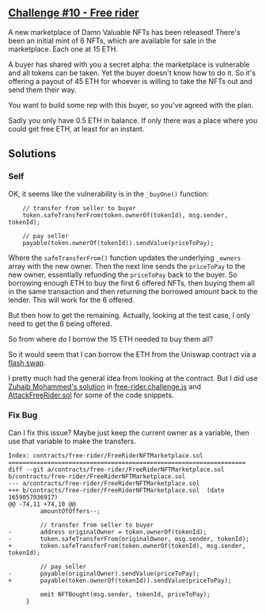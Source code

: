 ## [Challenge #10 - Free rider](https://www.damnvulnerabledefi.xyz/challenges/10.html)

A new marketplace of Damn Valuable NFTs has been released! There's been an initial mint of 6 NFTs, which are available for sale in the marketplace. Each one at 15 ETH.

A buyer has shared with you a secret alpha: the marketplace is vulnerable and all tokens can be taken. Yet the buyer doesn't know how to do it. So it's offering a payout of 45 ETH for whoever is willing to take the NFTs out and send them their way.

You want to build some rep with this buyer, so you've agreed with the plan.

Sadly you only have 0.5 ETH in balance. If only there was a place where you could get free ETH, at least for an instant.

## Solutions

### Self

OK, it seems like the vulnerability is in the `_buyOne()` function: 

```solidity
    // transfer from seller to buyer
    token.safeTransferFrom(token.ownerOf(tokenId), msg.sender, tokenId);

    // pay seller
    payable(token.ownerOf(tokenId)).sendValue(priceToPay);
```

Where the `safeTransferFrom()` function updates the underlying `_owners` array with the new owner. Then the next line sends the `priceToPay` to the new owner, essentially refunding the `priceToPay` back to the buyer. So borrowing enough ETH to buy the first 6 offered NFTs, then buying them all in the same transaction and then returning the borrowed amount back to the lender. This will work for the 6 offered. 

But then how to get the remaining. Actually, looking at the test case, I only need to get the 6 being offered.

So from where do I borrow the 15 ETH needed to buy them all? 

So it would seem that I can borrow the ETH from the Uniswap contract via a [flash swap](https://docs.uniswap.org/protocol/V2/guides/smart-contract-integration/using-flash-swaps).

I pretty much had the general idea from looking at the contract. But I did use [Zuhaib Mohammed's solution](https://zuhaibmd.medium.com/damn-vulnerable-defi-challenge-10-free-rider-341c8c0f52a1) in [free-rider.challenge.js](https://github.com/zzzuhaibmohd/damn-vulnerable-defi-solutions/blob/master/test/free-rider/free-rider.challenge.js) and [AttackFreeRider.sol](https://github.com/zzzuhaibmohd/damn-vulnerable-defi-solutions/blob/master/contracts/free-rider/AttackFreeRider.sol) for some of the code snippets.

### Fix Bug

Can I fix this issue? Maybe just keep the current owner as a variable, then use that variable to make the transfers.

```
Index: contracts/free-rider/FreeRiderNFTMarketplace.sol
===================================================================
diff --git a/contracts/free-rider/FreeRiderNFTMarketplace.sol b/contracts/free-rider/FreeRiderNFTMarketplace.sol
--- a/contracts/free-rider/FreeRiderNFTMarketplace.sol	
+++ b/contracts/free-rider/FreeRiderNFTMarketplace.sol	(date 1659057936917)
@@ -74,11 +74,10 @@
         amountOfOffers--;
 
         // transfer from seller to buyer
-        address originalOwner = token.ownerOf(tokenId);
-        token.safeTransferFrom(originalOwner, msg.sender, tokenId);
+        token.safeTransferFrom(token.ownerOf(tokenId), msg.sender, tokenId);
 
         // pay seller
-        payable(originalOwner).sendValue(priceToPay);
+        payable(token.ownerOf(tokenId)).sendValue(priceToPay);
 
         emit NFTBought(msg.sender, tokenId, priceToPay);
     }    

```